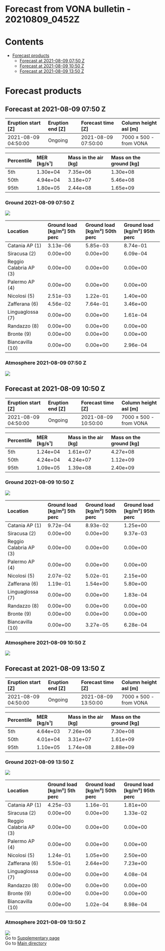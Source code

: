 
Forecast from VONA bulletin - 20210809_0452Z
============================================

Contents
========

* [Forecast products](#forecast-products)
	* [Forecast at 2021-08-09 07:50 Z](#forecast-at-2021-08-09-0750-z)
	* [Forecast at 2021-08-09 10:50 Z](#forecast-at-2021-08-09-1050-z)
	* [Forecast at 2021-08-09 13:50 Z](#forecast-at-2021-08-09-1350-z)

# Forecast products

## Forecast at 2021-08-09 07:50 Z
  

|Eruption start [Z]|Eruption end [Z]|Forecast time [Z]|Column height asl [m]|
| :--- | :--- | :--- | :--- |
|2021-08-09 04:50:00|Ongoing|2021-08-09 07:50:00|7000 ± 500 - from VONA|
  
  

|Percentile|MER [kg/s¹]|Mass in the air [kg]|Mass on the ground [kg]|
| :--- | :--- | :--- | :--- |
|5th|1.30e+04|7.35e+06|1.30e+08|
|50th|4.94e+04|3.18e+07|5.46e+08|
|95th|1.80e+05|2.44e+08|1.65e+09|
  

### Ground 2021-08-09 07:50 Z
  
![](./figures/probability_grd_2021_08_09_0750_scenario_1.png)  
  
  
  
  
  
  
  
  
  

|Location|Ground load [kg/m²] 5th perc|Ground load [kg/m²] 50th perc|Ground load [kg/m²] 95th perc|
| :--- | :--- | :--- | :--- |
|Catania AP (1)|3.13e-06|5.85e-03|8.74e-01|
|Siracusa (2)|0.00e+00|0.00e+00|6.09e-04|
|Reggio Calabria AP (3)|0.00e+00|0.00e+00|0.00e+00|
|Palermo AP (4)|0.00e+00|0.00e+00|0.00e+00|
|Nicolosi (5)|2.51e-03|1.22e-01|1.40e+00|
|Zafferana (6)|4.56e-02|7.64e-01|3.46e+00|
|Linguaglossa (7)|0.00e+00|0.00e+00|1.61e-04|
|Randazzo (8)|0.00e+00|0.00e+00|0.00e+00|
|Bronte (9)|0.00e+00|0.00e+00|0.00e+00|
|Biancavilla (10)|0.00e+00|0.00e+00|2.96e-04|
  

### Atmosphere 2021-08-09 07:50 Z
  
![](./figures/probability_air_2021_08_09_0750_scenario_1_conclev_1.png)
## Forecast at 2021-08-09 10:50 Z
  

|Eruption start [Z]|Eruption end [Z]|Forecast time [Z]|Column height asl [m]|
| :--- | :--- | :--- | :--- |
|2021-08-09 04:50:00|Ongoing|2021-08-09 10:50:00|7000 ± 500 - from VONA|
  
  

|Percentile|MER [kg/s¹]|Mass in the air [kg]|Mass on the ground [kg]|
| :--- | :--- | :--- | :--- |
|5th|1.24e+04|1.61e+07|4.27e+08|
|50th|4.24e+04|4.24e+07|1.12e+09|
|95th|1.09e+05|1.39e+08|2.40e+09|
  

### Ground 2021-08-09 10:50 Z
  
![](./figures/probability_grd_2021_08_09_1050_scenario_1.png)  
  
  
  
  
  
  
  
  
  

|Location|Ground load [kg/m²] 5th perc|Ground load [kg/m²] 50th perc|Ground load [kg/m²] 95th perc|
| :--- | :--- | :--- | :--- |
|Catania AP (1)|9.72e-04|8.93e-02|1.25e+00|
|Siracusa (2)|0.00e+00|0.00e+00|9.37e-03|
|Reggio Calabria AP (3)|0.00e+00|0.00e+00|0.00e+00|
|Palermo AP (4)|0.00e+00|0.00e+00|0.00e+00|
|Nicolosi (5)|2.07e-02|5.02e-01|2.15e+00|
|Zafferana (6)|1.19e-01|1.54e+00|5.80e+00|
|Linguaglossa (7)|0.00e+00|0.00e+00|1.83e-04|
|Randazzo (8)|0.00e+00|0.00e+00|0.00e+00|
|Bronte (9)|0.00e+00|0.00e+00|0.00e+00|
|Biancavilla (10)|0.00e+00|3.27e-05|6.28e-04|
  

### Atmosphere 2021-08-09 10:50 Z
  
![](./figures/probability_air_2021_08_09_1050_scenario_1_conclev_1.png)
## Forecast at 2021-08-09 13:50 Z
  

|Eruption start [Z]|Eruption end [Z]|Forecast time [Z]|Column height asl [m]|
| :--- | :--- | :--- | :--- |
|2021-08-09 04:50:00|Ongoing|2021-08-09 13:50:00|7000 ± 500 - from VONA|
  
  

|Percentile|MER [kg/s¹]|Mass in the air [kg]|Mass on the ground [kg]|
| :--- | :--- | :--- | :--- |
|5th|4.64e+03|7.26e+06|7.30e+08|
|50th|4.01e+04|3.31e+07|1.61e+09|
|95th|1.10e+05|1.74e+08|2.88e+09|
  

### Ground 2021-08-09 13:50 Z
  
![](./figures/probability_grd_2021_08_09_1350_scenario_1.png)  
  
  
  
  
  
  
  
  
  

|Location|Ground load [kg/m²] 5th perc|Ground load [kg/m²] 50th perc|Ground load [kg/m²] 95th perc|
| :--- | :--- | :--- | :--- |
|Catania AP (1)|4.25e-03|1.16e-01|1.81e+00|
|Siracusa (2)|0.00e+00|0.00e+00|1.33e-02|
|Reggio Calabria AP (3)|0.00e+00|0.00e+00|0.00e+00|
|Palermo AP (4)|0.00e+00|0.00e+00|0.00e+00|
|Nicolosi (5)|1.24e-01|1.05e+00|2.50e+00|
|Zafferana (6)|5.50e-01|2.64e+00|7.23e+00|
|Linguaglossa (7)|0.00e+00|0.00e+00|4.08e-04|
|Randazzo (8)|0.00e+00|0.00e+00|0.00e+00|
|Bronte (9)|0.00e+00|0.00e+00|0.00e+00|
|Biancavilla (10)|0.00e+00|1.02e-04|8.98e-04|
  

### Atmosphere 2021-08-09 13:50 Z
  
![](./figures/probability_air_2021_08_09_1350_scenario_1_conclev_1.png)  
Go to [Supplementary page](Supplementary_page.md)  
Go to [Main directory](https://github.com/federicapardini/Real_time_ash_forecast)